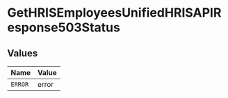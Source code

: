 # GetHRISEmployeesUnifiedHRISAPIResponse503Status


## Values

| Name    | Value   |
| ------- | ------- |
| `ERROR` | error   |